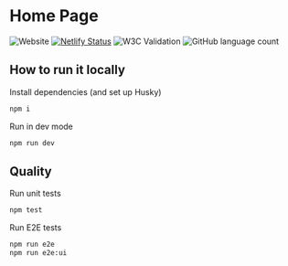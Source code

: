 # Home Page

![Website](https://img.shields.io/website?down_message=oh%20no&up_message=online&url=https%3A%2F%2Fannkilzer.net)
[![Netlify Status](https://api.netlify.com/api/v1/badges/63e0a5d5-f7b2-4ec6-874b-5e9702ec04bc/deploy-status)](https://app.netlify.com/sites/fluffy-pithivier-9c5fb6/deploys)
![W3C Validation](https://img.shields.io/w3c-validation/default?targetUrl=https%3A%2F%2Fannkilzer.net)
![GitHub language count](https://img.shields.io/github/languages/count/ann-kilzer/annkilzer.net)


## How to run it locally

Install dependencies (and set up Husky)
```sh
npm i
```

Run in dev mode
```sh
npm run dev
```

## Quality

Run unit tests
```sh
npm test
```

Run E2E tests
```sh
npm run e2e
npm run e2e:ui
```
